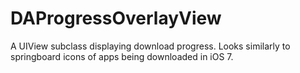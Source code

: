 DAProgressOverlayView
=====================

A UIView subclass displaying download progress. Looks similarly to springboard icons of apps being downloaded in iOS 7.
